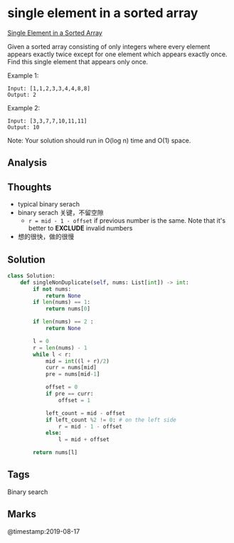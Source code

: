 # single element in a sorted array

[Single Element in a Sorted Array](https://leetcode.com/problems/single-element-in-a-sorted-array)

Given a sorted array consisting of only integers where every element appears exactly twice except for one element which appears exactly once. Find this single element that appears only once.

Example 1:

```text
Input: [1,1,2,3,3,4,4,8,8]
Output: 2
```

Example 2:

```text
Input: [3,3,7,7,10,11,11]
Output: 10
```

Note: Your solution should run in O\(log n\) time and O\(1\) space.

## Analysis

## Thoughts

* typical binary serach 
* binary serach 关键，不留空隙
  * `r = mid - 1 - offset` if previous number is the same. Note that it's better to **EXCLUDE** invalid numbers
* 想的很快，做的很慢

## Solution

```python
class Solution:
    def singleNonDuplicate(self, nums: List[int]) -> int:
        if not nums:
            return None
        if len(nums) == 1:
            return nums[0]

        if len(nums) == 2 :
            return None

        l = 0
        r = len(nums) - 1
        while l < r: 
            mid = int((l + r)/2)
            curr = nums[mid]
            pre = nums[mid-1]

            offset = 0
            if pre == curr:
                offset = 1

            left_count = mid - offset            
            if left_count %2 != 0: # on the left side
                r = mid - 1 - offset
            else:
                l = mid + offset

        return nums[l]
```

## Tags

Binary search

## Marks

@timestamp:2019-08-17

